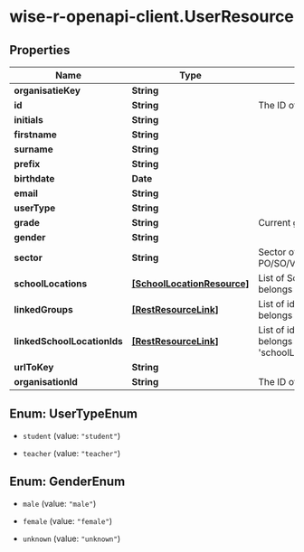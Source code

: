 # wise-r-openapi-client.UserResource

## Properties
Name | Type | Description | Notes
------------ | ------------- | ------------- | -------------
**organisatieKey** | **String** |  | [optional] 
**id** | **String** | The ID of this resource | 
**initials** | **String** |  | [optional] 
**firstname** | **String** |  | [optional] 
**surname** | **String** |  | [optional] 
**prefix** | **String** |  | [optional] 
**birthdate** | **Date** |  | [optional] 
**email** | **String** |  | [optional] 
**userType** | **String** |  | [optional] 
**grade** | **String** | Current grade the student is in | [optional] 
**gender** | **String** |  | [optional] 
**sector** | **String** | Sector of education of this identity. PO/SO/VO/BO/HO/ANDERS/ONBEKEND | [optional] 
**schoolLocations** | [**[SchoolLocationResource]**](SchoolLocationResource.md) | List of SchoolLocations this User belongs to | [optional] 
**linkedGroups** | [**[RestResourceLink]**](RestResourceLink.md) | List of id&#39;s of Groups which this User belongs to | [optional] 
**linkedSchoolLocationIds** | [**[RestResourceLink]**](RestResourceLink.md) | List of id&#39;s of SchoolLocations this User belongs to. Deprecated, use &#39;schoolLocations&#39;. | [optional] 
**urlToKey** | **String** |  | [optional] 
**organisationId** | **String** | The ID of the Organisation | 


<a name="UserTypeEnum"></a>
## Enum: UserTypeEnum


* `student` (value: `"student"`)

* `teacher` (value: `"teacher"`)




<a name="GenderEnum"></a>
## Enum: GenderEnum


* `male` (value: `"male"`)

* `female` (value: `"female"`)

* `unknown` (value: `"unknown"`)




